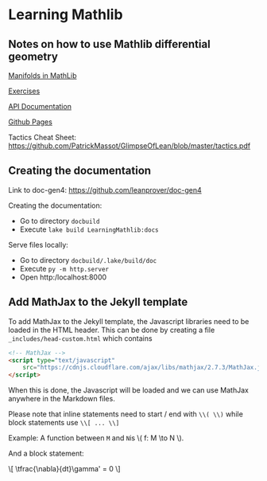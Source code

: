 # Learning Mathlib

## Notes on how to use Mathlib differential geometry

[Manifolds in MathLib](/differentialGeometry/manifolds.md)

[Exercises](https://live.lean-lang.org/#url=https%3A%2F%2Fraw.githubusercontent.com%2Fjkanschik%2Flearning-lean%2Frefs%2Fheads%2Fmain%2FLearningMathlib%2Fexercise%2Fmanifolds.lean)

[API Documentation](doc)

[Github Pages](https://jkanschik.github.io/learning-lean/)

Tactics Cheat Sheet: https://github.com/PatrickMassot/GlimpseOfLean/blob/master/tactics.pdf

## Creating the documentation

Link to doc-gen4: https://github.com/leanprover/doc-gen4

Creating the documentation:
- Go to directory `docbuild`
- Execute `lake build LearningMathlib:docs`

Serve files locally:
- Go to directory `docbuild/.lake/build/doc`
- Execute `py -m http.server`
- Open http:/localhost:8000

## Add MathJax to the Jekyll template

To add MathJax to the Jekyll template, the Javascript libraries need to be loaded in the HTML header.
This can be done by creating a file `_includes/head-custom.html` which contains

```html
<!-- MathJax -->
<script type="text/javascript"
    src="https://cdnjs.cloudflare.com/ajax/libs/mathjax/2.7.3/MathJax.js?config=TeX-AMS-MML_HTMLorMML">
</script>
```

When this is done, the Javascript will be loaded and we can use MathJax anywhere in the Markdown files.

Please note that inline statements need to start / end with ``\\( \\)`` while block statements use ``\\[ ... \\]``

Example: A function between `M` and `N`is \\( f: M \to N \\).

And a block statement:

\\[ \tfrac{\nabla}{dt}\gamma' = 0 \\]
